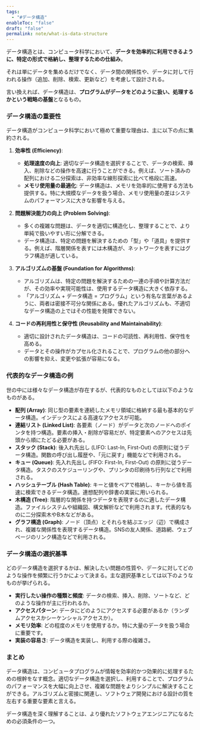 ```yaml
---
tags:
  - "#データ構造"
enableToc: "false"
draft: "false"
permalink: note/what-is-data-structure
---
```


データ構造とは、コンピュータ科学において、**データを効率的に利用できるように、特定の形式で格納し、整理するための仕組み**。

それは単にデータを集めるだけでなく、データ間の関係性や、データに対して行われる操作（追加、削除、検索、更新など）を考慮して設計される。

言い換えれば、データ構造は、**プログラムがデータをどのように扱い、処理するかという戦略の基盤**となるもの。

### データ構造の重要性

データ構造がコンピュータ科学において極めて重要な理由は、主に以下の点に集約される。

1. **効率性 (Efficiency)**:
    
    - **処理速度の向上**: 適切なデータ構造を選択することで、データの検索、挿入、削除などの操作を高速に行うことができる。例えば、ソート済みの配列における二分探索は、非効率な線形探索に比べて格段に高速。
    - **メモリ使用量の最適化**: データ構造は、メモリを効率的に使用する方法も提供する。特に大規模なデータを扱う場合、メモリ使用量の差はシステムのパフォーマンスに大きな影響を与える。
2. **問題解決能力の向上 (Problem Solving)**:
    
    - 多くの複雑な問題は、データを適切に構造化し、整理することで、より単純で扱いやすい形に分解できる。
    - データ構造は、特定の問題を解決するための「型」や「道具」を提供する。例えば、階層関係を表すには木構造が、ネットワークを表すにはグラフ構造が適している。
3. **アルゴリズムの基盤 (Foundation for Algorithms)**:
    
    - アルゴリズムは、特定の問題を解決するための一連の手順や計算方法だが、その効率や実現可能性は、使用するデータ構造に大きく依存する。
    - 「アルゴリズム + データ構造 = プログラム」という有名な言葉があるように、両者は密接不可分な関係にある。優れたアルゴリズムも、不適切なデータ構造の上ではその性能を発揮できない。
4. **コードの再利用性と保守性 (Reusability and Maintainability)**:
    
    - 適切に設計されたデータ構造は、コードの可読性、再利用性、保守性を高める。
    - データとその操作がカプセル化されることで、プログラムの他の部分への影響を抑え、変更や拡張が容易になる。

### 代表的なデータ構造の例

世の中には様々なデータ構造が存在するが、代表的なものとしては以下のようなものがある。

- **配列 (Array)**: 同じ型の要素を連続したメモリ領域に格納する最も基本的なデータ構造。インデックスによる高速なアクセスが可能。
- **連結リスト (Linked List)**: 各要素（ノード）がデータと次のノードへのポインタを持つ構造。要素の挿入・削除が容易だが、特定要素へのアクセスは先頭から順にたどる必要がある。
- **スタック (Stack)**: 後入れ先出し (LIFO: Last-In, First-Out) の原則に従うデータ構造。関数の呼び出し履歴や、「元に戻す」機能などで利用される。
- **キュー (Queue)**: 先入れ先出し (FIFO: First-In, First-Out) の原則に従うデータ構造。タスクのスケジューリングや、プリンタの印刷待ち行列などで利用される。
- **ハッシュテーブル (Hash Table)**: キーと値をペアで格納し、キーから値を高速に検索できるデータ構造。連想配列や辞書の実装に用いられる。
- **木構造 (Tree)**: 階層的な関係を持つデータを表現するのに適したデータ構造。ファイルシステムや組織図、構文解析などで利用されます。代表的なものに二分探索木やB木などがある。
- **グラフ構造 (Graph)**: ノード（頂点）とそれらを結ぶエッジ（辺）で構成され、複雑な関係性を表現するデータ構造。SNSの友人関係、道路網、ウェブページのリンク構造などで利用される。

### データ構造の選択基準

どのデータ構造を選択するかは、解決したい問題の性質や、データに対してどのような操作を頻繁に行うかによって決まる。主な選択基準としては以下のようなものが挙げられる。

- **実行したい操作の種類と頻度**: データの検索、挿入、削除、ソートなど、どのような操作が主に行われるか。
- **アクセスパターン**: データにどのようにアクセスする必要があるか（ランダムアクセスかシーケンシャルアクセスか）。
- **メモリ効率**: どの程度のメモリを使用するか。特に大量のデータを扱う場合に重要です。
- **実装の容易さ**: データ構造を実装し、利用する際の複雑さ。

### まとめ

データ構造は、コンピュータプログラムが情報を効率的かつ効果的に処理するための根幹をなす概念。適切なデータ構造を選択し、利用することで、プログラムのパフォーマンスを大幅に向上させ、複雑な問題をよりシンプルに解決することができる。アルゴリズムと密接に関連し、ソフトウェア開発における設計の質を左右する重要な要素と言える。

データ構造を深く理解することは、より優れたソフトウェアエンジニアになるための必須条件の一つ。